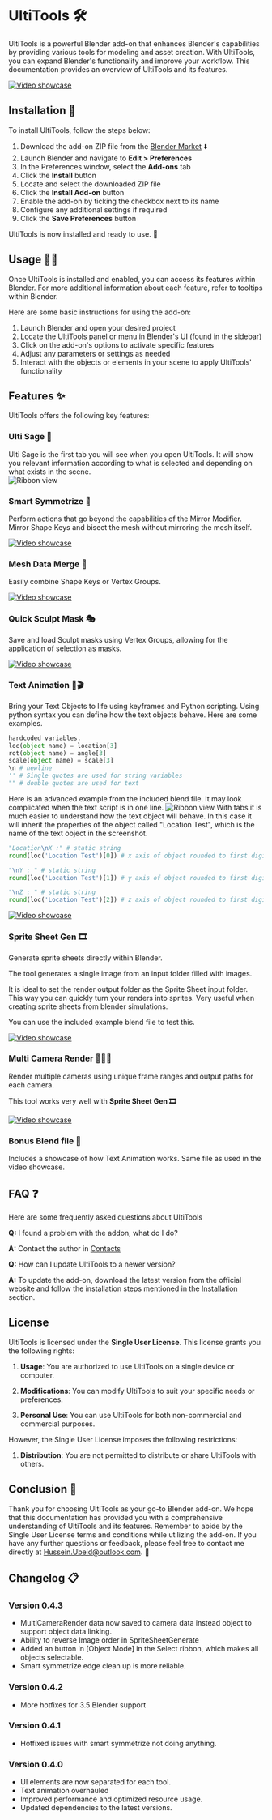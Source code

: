 <a name="ultitools"></a>
# UltiTools 🛠️

UltiTools is a powerful Blender add-on that enhances Blender's capabilities by providing various tools for modeling and asset creation. With UltiTools, you can expand Blender's functionality and improve your workflow. This documentation provides an overview of UltiTools and its features.

[![Video showcase](https://img.youtube.com/vi/I8yvBzNMHaM/0.jpg)](https://www.youtube.com/watch?v=I8yvBzNMHaM&ab_channel=Ultikynnys)

<a name="installation"></a>

## Installation 🚀

To install UltiTools, follow the steps below:

1. Download the add-on ZIP file from the [Blender Market](https://blendermarket.com/products/ultitools) ⬇️
2. Launch Blender and navigate to **Edit > Preferences** 
3. In the Preferences window, select the **Add-ons** tab 
4. Click the **Install** button 
5. Locate and select the downloaded ZIP file 
6. Click the **Install Add-on** button 
7. Enable the add-on by ticking the checkbox next to its name 
8. Configure any additional settings if required 
9. Click the **Save Preferences** button 

UltiTools is now installed and ready to use. 🎉

<a name="usage"></a>
## Usage 🧑‍💻

Once UltiTools is installed and enabled, you can access its features within Blender. For more additional information about each feature, refer to tooltips within Blender.

Here are some basic instructions for using the add-on:
1. Launch Blender and open your desired project 
2. Locate the UltiTools panel or menu in Blender's UI (found in the sidebar) 
3. Click on the add-on's options to activate specific features 
4. Adjust any parameters or settings as needed 
5. Interact with the objects or elements in your scene to apply UltiTools' functionality 



<a name="features"></a>
## Features ✨

UltiTools offers the following key features:

### Ulti Sage 🧙


Ulti Sage is the first tab you will see when you open UltiTools. It will show you relevant information according to what is selected and depending on what exists in the scene. <br>
![Ribbon view](./Sage.png)

### Smart Symmetrize 🔄
Perform actions that go beyond the capabilities of the Mirror Modifier. Mirror Shape Keys and bisect the mesh without mirroring the mesh itself.

[![Video showcase](https://img.youtube.com/vi/27xPZl3vi6c/0.jpg)](https://www.youtube.com/watch?v=27xPZl3vi6c&ab_channel=Ultikynnys)

### Mesh Data Merge 🧩
Easily combine Shape Keys or Vertex Groups.

[![Video showcase](https://img.youtube.com/vi/uetbQmzUdOk/0.jpg)](https://www.youtube.com/watch?v=uetbQmzUdOk&ab_channel=Ultikynnys)

### Quick Sculpt Mask 🎭
Save and load Sculpt masks using Vertex Groups, allowing for the application of selection as masks.

[![Video showcase](https://img.youtube.com/vi/A67Yu_MkNuQ/0.jpg)](https://www.youtube.com/watch?v=A67Yu_MkNuQ&ab_channel=Ultikynnys)

### Text Animation 📝🎬
Bring your Text Objects to life using keyframes and Python scripting.
Using python syntax you can define how the text objects behave. Here are some examples.
```python
hardcoded variables.
loc(object name) = location[3]
rot(object name) = angle[3]
scale(object name) = scale[3]
\n # newline
'' # Single quotes are used for string variables
"" # double quotes are used for text
```
Here is an advanced example from the included blend file. It may look complicated when the text script is in one line.
![Ribbon view](./Text.png)
With tabs it is much easier to understand how the text object will behave.
In this case it will inherit the properties of the object called "Location Test", which is the name of the text object in the screenshot.
```python
"Location\nX :" # static string
round(loc('Location Test')[0]) # x axis of object rounded to first digit

"\nY : " # static string
round(loc('Location Test')[1]) # y axis of object rounded to first digit

"\nZ : " # static string
round(loc('Location Test')[2]) # z axis of object rounded to first digit
```

[![Video showcase](https://img.youtube.com/vi/aNaJQEXH1FQ/0.jpg)](https://www.youtube.com/watch?v=aNaJQEXH1FQ&ab_channel=Ultikynnys)

### Sprite Sheet Gen 🎞️
Generate sprite sheets directly within Blender.

The tool generates a single image from an input folder filled with images.

It is ideal to set the render output folder as the Sprite Sheet input folder.
This way you can quickly turn your renders into sprites. Very useful when creating sprite sheets from blender simulations.

You can use the included example blend file to test this.

[![Video showcase](https://img.youtube.com/vi/BGtd6JSe1Ts/0.jpg)](https://www.youtube.com/watch?v=BGtd6JSe1Ts&ab_channel=Ultikynnys)

### Multi Camera Render 🎥🎥🎥
Render multiple cameras using unique frame ranges and output paths for each camera.

This tool works very well with **Sprite Sheet Gen 🎞️**

[![Video showcase](https://img.youtube.com/vi/SC3yCdjqBHI/0.jpg)](https://www.youtube.com/watch?v=SC3yCdjqBHI&ab_channel=Ultikynnys)

### Bonus Blend file 🎁
Includes a showcase of how Text Animation works. Same file as used in the video showcase.


## FAQ ❓
Here are some frequently asked questions about UltiTools

**Q:** I found a problem with the addon, what do I do?

**A:** Contact the author in [Contacts](#Conclusion-🎉) 

**Q:** How can I update UltiTools to a newer version? 

**A:** To update the add-on, download the latest version from the official website and follow the installation steps mentioned in the
[Installation](#Installation-🚀) section. 


## License 

UltiTools is licensed under the **Single User License**. This license grants you the following rights:

1. **Usage**: You are authorized to use UltiTools on a single device or computer. 

2. **Modifications**: You can modify UltiTools to suit your specific needs or preferences. 

3. **Personal Use**: You can use UltiTools for both non-commercial and commercial purposes. 

However, the Single User License imposes the following restrictions:

1. **Distribution**: You are not permitted to distribute or share UltiTools with others. 

<a name="conclusion"></a>
## Conclusion 🎉

Thank you for choosing UltiTools as your go-to Blender add-on. We hope that this documentation has provided you with a comprehensive understanding of UltiTools and its features. Remember to abide by the Single User License terms and conditions while utilizing the add-on. If you have any further questions or feedback, please feel free to contact me directly at Hussein.Ubeid@outlook.com. 📧

## Changelog 📋

### Version 0.4.3
- MultiCameraRender data now saved to camera data instead object to support object data linking.
- Ability to reverse Image order in SpriteSheetGenerate
- Added an button in [Object Mode] in the Select ribbon, which makes all objects selectable.
- Smart symmetrize edge clean up is more reliable.


### Version 0.4.2
- More hotfixes for 3.5 Blender support


### Version 0.4.1
- Hotfixed issues with smart symmetrize not doing anything.


### Version 0.4.0
- UI elements are now separated for each tool.
- Text animation overhauled 
- Improved performance and optimized resource usage. 
- Updated dependencies to the latest versions. 


